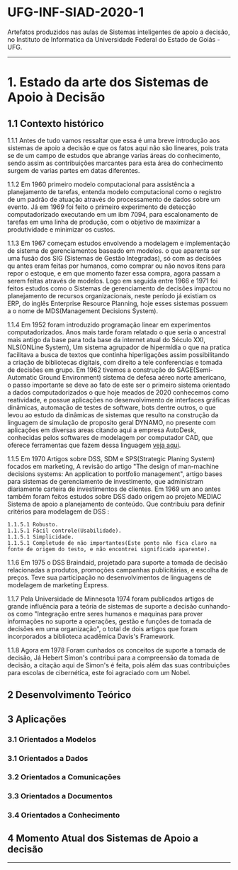 # UFG-INF-SIAD-2020-1
Artefatos produzidos nas aulas de Sistemas inteligentes de apoio a decisão, no Instituto de Informatica da Universidade Federal do Estado de Goiás - UFG.

___
# 1. Estado da arte dos Sistemas de Apoio à Decisão

## 1.1 Contexto histórico

  1.1.1 Antes de tudo vamos ressaltar que essa é uma breve introdução aos sistemas de apoio a decisão e que os fatos aqui não são lineares, pois trata se de um campo de estudos que abrange varias áreas do conhecimento, sendo assim as contribuições marcantes para esta área do conhecimento surgem de varias partes em datas diferentes.

  1.1.2 Em 1960 primeiro modelo computacional para assistência a planejamento de tarefas, entenda modelo computacional como o registro de um padrão de atuação através do processamento de dados sobre um evento. Já em 1969 foi feito o primeiro experimento de detecção computadorizado executando em um ibm 7094, para escalonamento de tarefas em uma linha de produção, com o objetivo de maximizar a produtividade e minimizar os custos.
  
  1.1.3 Em 1967 começam estudos envolvendo a modelagem e implementação de sistema de gerenciamentos baseado em modelos. o que aparenta ser uma fusão dos SIG (Sistemas de Gestão Integradas), só com as decisões qu antes eram feitas por humanos, como comprar ou não novos itens para repor o estoque, e em que momento fazer essa compra, agora passam a serem feitas através de modelos. Logo em seguida entre 1966 e 1971 foi feitos estudos como o Sistemas de gerenciamento de decisões impactou no planejamento de recursos organizacionais, neste período já existiam os ERP, do inglês Enterprise Resource Planning, hoje esses sistemas possuem a o nome de MDS(Management Decisions System).
  
  1.1.4 Em 1952 foram introduzido programação linear em experimentos computadorizados. Anos mais tarde foram relatado o que seria o ancestral mais antigo da base para toda base da internet atual do Século XXI, NLS(ONLine System), Um sistema agrupador de hipermídia o que na pratica facilitava a busca de textos que continha hiperligações assim possibilitando a criação de bibliotecas digitais, com direito a tele conferencias e tomada de decisões em grupo. Em 1962 tivemos a construção do SAGE(Semi-Automatic Ground Environment) sistema de defesa aéreo norte americano, o passo importante se deve ao fato de este ser o primeiro sistema orientado a dados computadorizados o que hoje meados de 2020 conhecemos como reatividade, e possue aplicações no desenvolvimento de interfaces gráficas dinâmicas, automação de testes de software, bots dentre outros, o que levou ao estudo da dinâmicas de sistemas que resulto na construção da linguagem de simulação de proposito geral DYNAMO, no presente com aplicações em diversas areas citando aqui a empresa AutoDesk, conhecidas pelos softwares de modelagem por computador CAD, que oferece ferramentas que fazem dessa linguagem [veja aqui](https://www.youtube.com/watch?v=yjcgufOGTZc).
  
  1.1.5 Em 1970 Artigos sobre DSS, SDM e SPS(Strategic Planing System) focados em marketing, A revisão do artigo "The design of man-machine decisions systems: An application to portfolio management", artigo bases para sistemas de gerenciamento de investimento, que administram diariamente carteira de investimentos de clientes. Em 1969 um ano antes também foram feitos estudos sobre DSS dado origem ao projeto MEDIAC Sistema de apoio a planejamento de conteúdo. Que contribuiu para definir critérios para modelagem de DSS :

    1.1.5.1 Robusto.
    1.1.5.1 Fácil controle(Usabilidade).
    1.1.5.1 Simplicidade.
    1.1.5.1 Completude de não importantes(Este ponto não fica claro na fonte de origem do testo, e não encontrei signifícado aparente).
  
  1.1.6 Em 1975 o DSS Braindaid, projetado para suporte a tomada de decisão relacionadas a produtos, promoções campanhas publicitárias, e escolha de preços. Teve sua participação no desenvolvimentos de linguagens de modelagem de marketing Express.
  
  1.1.7 Pela Universidade de Minnesota 1974 foram publicados artigos de grande influência para a teória de sistemas de suporte a decisão cunhando-os como "Integração entre seres humanos e maquinas para prover informações no suporte a operações, gestão e funções de tomada de decisões em uma organização", o total de dois artigos que foram incorporados a biblioteca acadêmica Davis's Framework.

  1.1.8 Agora em 1978 Foram cunhados os conceitos de suporte a tomada de decisão, Já Hebert Simon's contribui para a compreensão da tomada de decisão, a citação aqui de Simon's é feita, pois além das suas contribuições para escolas de cibernética, este foi agraciado com um Nobel.

## 2 Desenvolvimento Teórico


## 3 Aplicações

### 3.1 Orientados a Modelos

### 3.1 Orientados a Dados

### 3.2 Orientados a Comunicações

### 3.3 Orientados a Documentos

### 3.4 Orientados a Conhecimento

## 4 Momento Atual dos Sistemas de Apoio a decisão
___
